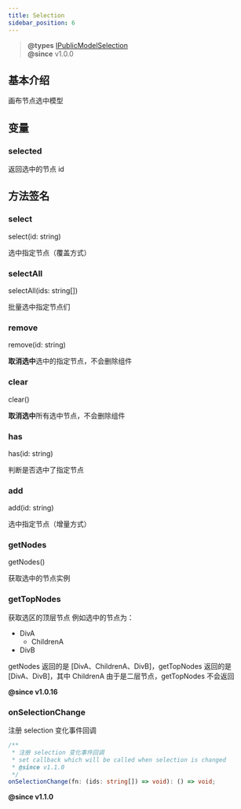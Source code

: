 ```yaml
---
title: Selection
sidebar_position: 6
---
```

> **@types** [IPublicModelSelection](https://github.com/alibaba/lowcode-engine/blob/main/packages/types/src/shell/model/selection.ts)<br/>
> **@since** v1.0.0

## 基本介绍

画布节点选中模型

## 变量
### selected

返回选中的节点 id

## 方法签名
### select

select(id: string)

选中指定节点（覆盖方式）

### selectAll

selectAll(ids: string[])

批量选中指定节点们

### remove

remove(id: string)

**取消选中**选中的指定节点，不会删除组件

### clear

clear()

**取消选中**所有选中节点，不会删除组件

### has

has(id: string)

判断是否选中了指定节点

### add

add(id: string)

选中指定节点（增量方式）

### getNodes

getNodes()

获取选中的节点实例

### getTopNodes
获取选区的顶层节点
例如选中的节点为：

- DivA
   - ChildrenA
- DivB

getNodes 返回的是 [DivA、ChildrenA、DivB]，getTopNodes 返回的是 [DivA、DivB]，其中 ChildrenA 由于是二层节点，getTopNodes 不会返回

**@since v1.0.16**

### onSelectionChange

注册 selection 变化事件回调

```typescript
/**
 * 注册 selection 变化事件回调
 * set callback which will be called when selection is changed
 * @since v1.1.0
 */
onSelectionChange(fn: (ids: string[]) => void): () => void;
```

**@since v1.1.0**